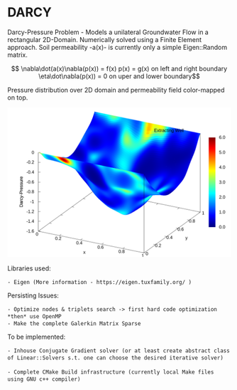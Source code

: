 # DARCY
Darcy-Pressure Problem  - Models a unilateral Groundwater Flow in a rectangular 2D-Domain. Numerically solved using a Finite Element approach. Soil permeability -a(x)- is currently only a simple Eigen::Random matrix.

```math
	\nabla\dot(a(x)\nabla(p(x)) = f(x) 
	              
		      p(x) = g(x)	on left and right boundary
	      
	      \eta\dot\nabla(p(x)) = 0	on uper and lower boundary
```

Pressure distribution over 2D domain and permeability field color-mapped on top.

![Pressure4D](/libdarcy_apps/4D_MAP.png)



Libraries used:

	- Eigen (More information - https://eigen.tuxfamily.org/ )

Persisting Issues:

	- Optimize nodes & triplets search -> first hard code optimization *then* use OpenMP
	- Make the complete Galerkin Matrix Sparse

To be implemented:

	- Inhouse Conjugate Gradient solver (or at least create abstract class of Linear::Solvers s.t. one can choose the desired iterative solver) 

	- Complete CMake Build infrastructure (currently local Make files using GNU c++ compiler)
